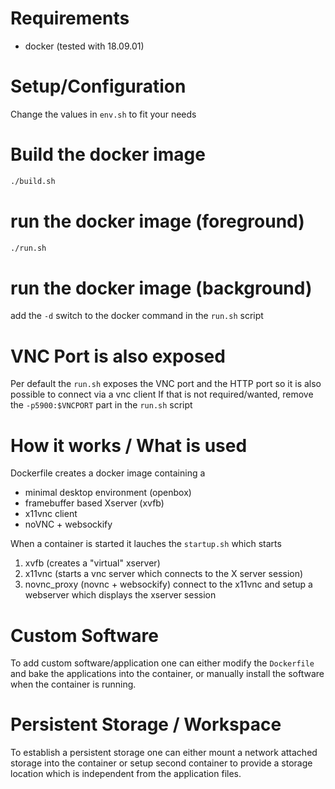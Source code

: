 
# Requirements 

- docker (tested with 18.09.01)

# Setup/Configuration

Change the values in `env.sh` to fit your needs

# Build the docker image

```sh
./build.sh
```

# run the docker image (foreground)

```sh
./run.sh
```

# run the docker image (background)

add the `-d` switch to the docker command in the `run.sh` script


# VNC Port is also exposed

Per default the `run.sh` exposes the VNC port and the HTTP port so it is also possible to connect via a vnc client
If that is not required/wanted, remove the `-p5900:$VNCPORT` part in the `run.sh` script 

# How it works / What is used

Dockerfile creates a docker image containing a  
* minimal desktop environment (openbox) 
* framebuffer based Xserver (xvfb)
* x11vnc client 
* noVNC + websockify 

When a container is started it lauches the `startup.sh` which starts 
1. xvfb (creates a "virtual" xserver) 
1. x11vnc (starts a vnc server which connects to the X server session)
1. novnc_proxy (novnc + websockify) connect to the x11vnc and setup a webserver which displays the xserver session 

# Custom Software

To add custom software/application one can either modify the `Dockerfile` and bake the applications into the container, 
or manually install the software when the container is running.

# Persistent Storage / Workspace 

To establish a persistent storage one can either mount a network attached storage into the container or setup second container to provide a storage location which is independent from the application files. 

